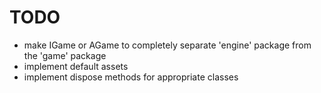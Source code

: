 # TODO

- make IGame or AGame to completely separate 'engine' package from the 'game' package
- implement default assets
- implement dispose methods for appropriate classes
